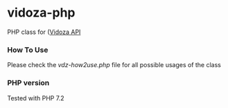 # vidoza-php
PHP class for ([Vidoza API](https://vidoza.net/api)

### How To Use
Please check the _vdz-how2use.php_ file for all possible usages of the class

### PHP version
Tested with PHP 7.2
